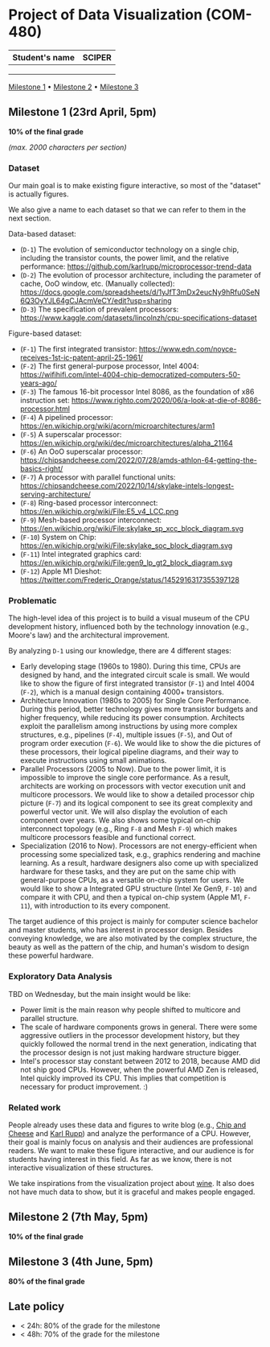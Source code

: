 # Project of Data Visualization (COM-480)

| Student's name | SCIPER |
| -------------- | ------ |
| | |
| | |
| | |

[Milestone 1](#milestone-1) • [Milestone 2](#milestone-2) • [Milestone 3](#milestone-3)

## Milestone 1 (23rd April, 5pm)

**10% of the final grade**

*(max. 2000 characters per section)*

### Dataset

Our main goal is to make existing figure interactive, so most of the "dataset" is actually figures.

We also give a name to each dataset so that we can refer to them in the next section.

Data-based dataset:
- (`D-1`) The evolution of semiconductor technology on a single chip, including the transistor counts, the power limit, and the relative performance: https://github.com/karlrupp/microprocessor-trend-data
- (`D-2`) The evolution of processor architecture, including the parameter of cache, OoO window, etc. (Manually collected): https://docs.google.com/spreadsheets/d/1yJfT3mDx2eucNy9hRfu0SeN6Q3OyYJL64gCJAcmVeCY/edit?usp=sharing
- (`D-3`) The specification of prevalent processors: https://www.kaggle.com/datasets/lincolnzh/cpu-specifications-dataset

Figure-based dataset:
- (`F-1`) The first integrated transistor: https://www.edn.com/noyce-receives-1st-ic-patent-april-25-1961/
- (`F-2`) The first general-purpose processor, Intel 4004: https://wifihifi.com/intel-4004-chip-democratized-computers-50-years-ago/
- (`F-3`) The famous 16-bit processor Intel 8086, as the foundation of x86 instruction set: https://www.righto.com/2020/06/a-look-at-die-of-8086-processor.html
- (`F-4`) A pipelined processor: https://en.wikichip.org/wiki/acorn/microarchitectures/arm1
- (`F-5`) A superscalar processor: https://en.wikichip.org/wiki/dec/microarchitectures/alpha_21164
- (`F-6`) An OoO superscalar processor: https://chipsandcheese.com/2022/07/28/amds-athlon-64-getting-the-basics-right/
- (`F-7`) A processor with parallel functional units: https://chipsandcheese.com/2022/10/14/skylake-intels-longest-serving-architecture/
- (`F-8`) Ring-based processor interconnect: https://en.wikichip.org/wiki/File:E5_v4_LCC.png
- (`F-9`) Mesh-based processor interconnect: https://en.wikichip.org/wiki/File:skylake_sp_xcc_block_diagram.svg
- (`F-10`) System on Chip: https://en.wikichip.org/wiki/File:skylake_soc_block_diagram.svg
- (`F-11`) Intel integrated graphics card: https://en.wikichip.org/wiki/File:gen9_lp_gt2_block_diagram.svg
- (`F-12`) Apple M1 Dieshot: https://twitter.com/Frederic_Orange/status/1452916317355397128

### Problematic

The high-level idea of this project is to build a visual museum of the CPU development history, influenced both by the technology innovation (e.g., Moore's law) and the architectural improvement. 

By analyzing `D-1` using our knowledge, there are 4 different stages:
- Early developing stage (1960s to 1980). During this time, CPUs are designed by hand, and the integrated circuit scale is small. We would like to show the figure of first integrated transistor (`F-1`) and Intel 4004 (`F-2`), which is a manual design containing 4000+ transistors.
- Architecture Innovation (1980s to 2005) for Single Core Performance. During this period, better technology gives more transistor budgets and higher frequency, while reducing its power consumption. Architects exploit the parallelism among instructions by using more complex structures, e.g., pipelines (`F-4`), multiple issues (`F-5`), and Out of program order execution (`F-6`). We would like to show the die pictures of these processors, their logical pipeline diagrams, and their way to execute instructions using small animations.
- Parallel Processors (2005 to Now). Due to the power limit, it is impossible to improve the single core performance. As a result, architects are working on processors with vector execution unit and multicore processors. We would like to show a detailed processor chip picture (`F-7`) and its logical component to see its great complexity and powerful vector unit. We will also display the evolution of each component over years.  We also shows some typical on-chip interconnect topology (e.g., Ring `F-8` and Mesh `F-9`) which makes multicore processors feasible and functional correct.
- Specialization (2016 to Now). Processors are not energy-efficient when processing some specialized task, e.g., graphics rendering and machine learning. As a result, hardware designers also come up with specialized hardware for these tasks, and they are put on the same chip with general-purpose CPUs, as a versatile on-chip system for users. We would like to show a Integrated GPU structure (Intel Xe Gen9, `F-10`) and compare it with CPU, and then a typical on-chip system (Apple M1, `F-11`), with introduction to its every component.

The target audience of this project is mainly for computer science bachelor and master students, who has interest in processor design. Besides conveying knowledge, we are also motivated by the complex structure, the beauty as well as the pattern of the chip, and human's wisdom to design these powerful hardware.

### Exploratory Data Analysis

TBD on Wednesday, but the main insight would be like:
- Power limit is the main reason why people shifted to multicore and parallel structure. 
- The scale of hardware components grows in general. There were some aggressive outliers in the processor development history, but they quickly followed the normal trend in the next generation, indicating that the processor design is not just making hardware structure bigger.
- Intel's processor stay constant between 2012 to 2018, because AMD did not ship good CPUs. However, when the powerful AMD Zen is released, Intel quickly improved its CPU. This implies that competition is necessary for product improvement. :)

### Related work

People already uses these data and figures to write blog (e.g., [Chip and Cheese](https://chipsandcheese.com/) and [Karl Rupp](https://www.karlrupp.net/2018/02/42-years-of-microprocessor-trend-data/)) and analyze the performance of a CPU. However, their goal is mainly focus on analysis and their audiences are professional readers. We want to make these figure interactive, and our audience is for students having interest in this field. As far as we know, there is not interactive visualization of these structures. 

We take inspirations from the visualization project about [wine](https://github.com/com-480-data-visualization/com-480-project-onvagagner). It also does not have much data to show, but it is graceful and makes people engaged.

## Milestone 2 (7th May, 5pm)

**10% of the final grade**


## Milestone 3 (4th June, 5pm)

**80% of the final grade**


## Late policy

- < 24h: 80% of the grade for the milestone
- < 48h: 70% of the grade for the milestone

